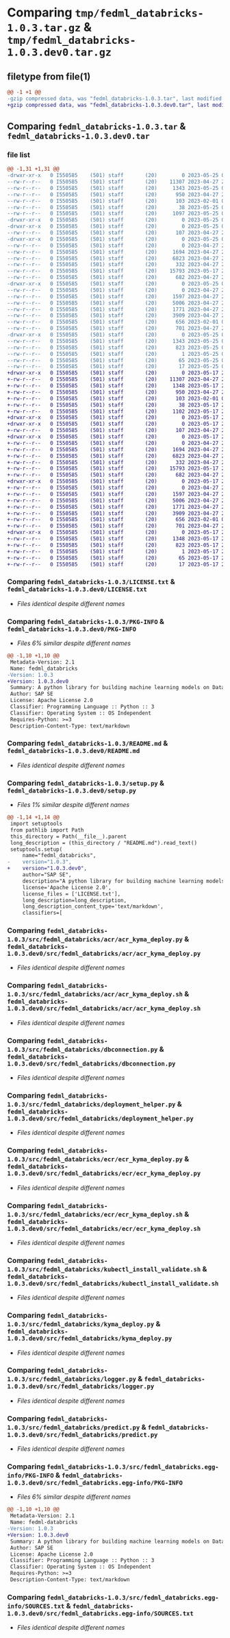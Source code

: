 # Comparing `tmp/fedml_databricks-1.0.3.tar.gz` & `tmp/fedml_databricks-1.0.3.dev0.tar.gz`

## filetype from file(1)

```diff
@@ -1 +1 @@
-gzip compressed data, was "fedml_databricks-1.0.3.tar", last modified: Thu May 25 02:21:03 2023, max compression
+gzip compressed data, was "fedml_databricks-1.0.3.dev0.tar", last modified: Wed May 17 23:12:18 2023, max compression
```

## Comparing `fedml_databricks-1.0.3.tar` & `fedml_databricks-1.0.3.dev0.tar`

### file list

```diff
@@ -1,31 +1,31 @@
-drwxr-xr-x   0 I550585    (501) staff       (20)        0 2023-05-25 02:21:03.880990 fedml_databricks-1.0.3/
--rw-r--r--   0 I550585    (501) staff       (20)    11307 2023-04-27 21:31:25.000000 fedml_databricks-1.0.3/LICENSE.txt
--rw-r--r--   0 I550585    (501) staff       (20)     1343 2023-05-25 02:21:03.880423 fedml_databricks-1.0.3/PKG-INFO
--rw-r--r--   0 I550585    (501) staff       (20)      950 2023-04-27 21:31:25.000000 fedml_databricks-1.0.3/README.md
--rw-r--r--   0 I550585    (501) staff       (20)      103 2023-02-01 00:25:03.000000 fedml_databricks-1.0.3/pyproject.toml
--rw-r--r--   0 I550585    (501) staff       (20)       38 2023-05-25 02:21:03.881141 fedml_databricks-1.0.3/setup.cfg
--rw-r--r--   0 I550585    (501) staff       (20)     1097 2023-05-25 02:19:36.000000 fedml_databricks-1.0.3/setup.py
-drwxr-xr-x   0 I550585    (501) staff       (20)        0 2023-05-25 02:21:03.775461 fedml_databricks-1.0.3/src/
-drwxr-xr-x   0 I550585    (501) staff       (20)        0 2023-05-25 02:21:03.828368 fedml_databricks-1.0.3/src/fedml_databricks/
--rw-r--r--   0 I550585    (501) staff       (20)      107 2023-04-27 21:31:25.000000 fedml_databricks-1.0.3/src/fedml_databricks/__init__.py
-drwxr-xr-x   0 I550585    (501) staff       (20)        0 2023-05-25 02:21:03.859816 fedml_databricks-1.0.3/src/fedml_databricks/acr/
--rw-r--r--   0 I550585    (501) staff       (20)        0 2023-04-27 21:31:25.000000 fedml_databricks-1.0.3/src/fedml_databricks/acr/__init__.py
--rw-r--r--   0 I550585    (501) staff       (20)     1694 2023-04-27 21:31:25.000000 fedml_databricks-1.0.3/src/fedml_databricks/acr/acr_kyma_deploy.py
--rw-r--r--   0 I550585    (501) staff       (20)     6823 2023-04-27 21:31:25.000000 fedml_databricks-1.0.3/src/fedml_databricks/acr/acr_kyma_deploy.sh
--rw-r--r--   0 I550585    (501) staff       (20)      332 2023-04-27 21:31:25.000000 fedml_databricks-1.0.3/src/fedml_databricks/databricks_cli_configure.sh
--rw-r--r--   0 I550585    (501) staff       (20)    15793 2023-05-17 23:11:58.000000 fedml_databricks-1.0.3/src/fedml_databricks/dbconnection.py
--rw-r--r--   0 I550585    (501) staff       (20)      682 2023-04-27 21:31:25.000000 fedml_databricks-1.0.3/src/fedml_databricks/deployment_helper.py
-drwxr-xr-x   0 I550585    (501) staff       (20)        0 2023-05-25 02:21:03.879421 fedml_databricks-1.0.3/src/fedml_databricks/ecr/
--rw-r--r--   0 I550585    (501) staff       (20)        0 2023-04-27 21:31:25.000000 fedml_databricks-1.0.3/src/fedml_databricks/ecr/__init__.py
--rw-r--r--   0 I550585    (501) staff       (20)     1597 2023-04-27 21:31:25.000000 fedml_databricks-1.0.3/src/fedml_databricks/ecr/ecr_kyma_deploy.py
--rw-r--r--   0 I550585    (501) staff       (20)     5006 2023-04-27 21:31:25.000000 fedml_databricks-1.0.3/src/fedml_databricks/ecr/ecr_kyma_deploy.sh
--rw-r--r--   0 I550585    (501) staff       (20)     1771 2023-04-27 21:31:25.000000 fedml_databricks-1.0.3/src/fedml_databricks/kubectl_install_validate.sh
--rw-r--r--   0 I550585    (501) staff       (20)     3909 2023-04-27 21:31:25.000000 fedml_databricks-1.0.3/src/fedml_databricks/kyma_deploy.py
--rw-r--r--   0 I550585    (501) staff       (20)      656 2023-02-01 00:25:03.000000 fedml_databricks-1.0.3/src/fedml_databricks/logger.py
--rw-r--r--   0 I550585    (501) staff       (20)      701 2023-04-27 21:31:25.000000 fedml_databricks-1.0.3/src/fedml_databricks/predict.py
-drwxr-xr-x   0 I550585    (501) staff       (20)        0 2023-05-25 02:21:03.836148 fedml_databricks-1.0.3/src/fedml_databricks.egg-info/
--rw-r--r--   0 I550585    (501) staff       (20)     1343 2023-05-25 02:21:03.000000 fedml_databricks-1.0.3/src/fedml_databricks.egg-info/PKG-INFO
--rw-r--r--   0 I550585    (501) staff       (20)      823 2023-05-25 02:21:03.000000 fedml_databricks-1.0.3/src/fedml_databricks.egg-info/SOURCES.txt
--rw-r--r--   0 I550585    (501) staff       (20)        1 2023-05-25 02:21:03.000000 fedml_databricks-1.0.3/src/fedml_databricks.egg-info/dependency_links.txt
--rw-r--r--   0 I550585    (501) staff       (20)       65 2023-05-25 02:21:03.000000 fedml_databricks-1.0.3/src/fedml_databricks.egg-info/requires.txt
--rw-r--r--   0 I550585    (501) staff       (20)       17 2023-05-25 02:21:03.000000 fedml_databricks-1.0.3/src/fedml_databricks.egg-info/top_level.txt
+drwxr-xr-x   0 I550585    (501) staff       (20)        0 2023-05-17 23:12:18.249156 fedml_databricks-1.0.3.dev0/
+-rw-r--r--   0 I550585    (501) staff       (20)    11307 2023-04-27 21:31:25.000000 fedml_databricks-1.0.3.dev0/LICENSE.txt
+-rw-r--r--   0 I550585    (501) staff       (20)     1348 2023-05-17 23:12:18.247909 fedml_databricks-1.0.3.dev0/PKG-INFO
+-rw-r--r--   0 I550585    (501) staff       (20)      950 2023-04-27 21:31:25.000000 fedml_databricks-1.0.3.dev0/README.md
+-rw-r--r--   0 I550585    (501) staff       (20)      103 2023-02-01 00:25:03.000000 fedml_databricks-1.0.3.dev0/pyproject.toml
+-rw-r--r--   0 I550585    (501) staff       (20)       38 2023-05-17 23:12:18.249377 fedml_databricks-1.0.3.dev0/setup.cfg
+-rw-r--r--   0 I550585    (501) staff       (20)     1102 2023-05-17 20:51:35.000000 fedml_databricks-1.0.3.dev0/setup.py
+drwxr-xr-x   0 I550585    (501) staff       (20)        0 2023-05-17 23:12:18.203152 fedml_databricks-1.0.3.dev0/src/
+drwxr-xr-x   0 I550585    (501) staff       (20)        0 2023-05-17 23:12:18.234724 fedml_databricks-1.0.3.dev0/src/fedml_databricks/
+-rw-r--r--   0 I550585    (501) staff       (20)      107 2023-04-27 21:31:25.000000 fedml_databricks-1.0.3.dev0/src/fedml_databricks/__init__.py
+drwxr-xr-x   0 I550585    (501) staff       (20)        0 2023-05-17 23:12:18.243544 fedml_databricks-1.0.3.dev0/src/fedml_databricks/acr/
+-rw-r--r--   0 I550585    (501) staff       (20)        0 2023-04-27 21:31:25.000000 fedml_databricks-1.0.3.dev0/src/fedml_databricks/acr/__init__.py
+-rw-r--r--   0 I550585    (501) staff       (20)     1694 2023-04-27 21:31:25.000000 fedml_databricks-1.0.3.dev0/src/fedml_databricks/acr/acr_kyma_deploy.py
+-rw-r--r--   0 I550585    (501) staff       (20)     6823 2023-04-27 21:31:25.000000 fedml_databricks-1.0.3.dev0/src/fedml_databricks/acr/acr_kyma_deploy.sh
+-rw-r--r--   0 I550585    (501) staff       (20)      332 2023-04-27 21:31:25.000000 fedml_databricks-1.0.3.dev0/src/fedml_databricks/databricks_cli_configure.sh
+-rw-r--r--   0 I550585    (501) staff       (20)    15793 2023-05-17 23:11:58.000000 fedml_databricks-1.0.3.dev0/src/fedml_databricks/dbconnection.py
+-rw-r--r--   0 I550585    (501) staff       (20)      682 2023-04-27 21:31:25.000000 fedml_databricks-1.0.3.dev0/src/fedml_databricks/deployment_helper.py
+drwxr-xr-x   0 I550585    (501) staff       (20)        0 2023-05-17 23:12:18.246838 fedml_databricks-1.0.3.dev0/src/fedml_databricks/ecr/
+-rw-r--r--   0 I550585    (501) staff       (20)        0 2023-04-27 21:31:25.000000 fedml_databricks-1.0.3.dev0/src/fedml_databricks/ecr/__init__.py
+-rw-r--r--   0 I550585    (501) staff       (20)     1597 2023-04-27 21:31:25.000000 fedml_databricks-1.0.3.dev0/src/fedml_databricks/ecr/ecr_kyma_deploy.py
+-rw-r--r--   0 I550585    (501) staff       (20)     5006 2023-04-27 21:31:25.000000 fedml_databricks-1.0.3.dev0/src/fedml_databricks/ecr/ecr_kyma_deploy.sh
+-rw-r--r--   0 I550585    (501) staff       (20)     1771 2023-04-27 21:31:25.000000 fedml_databricks-1.0.3.dev0/src/fedml_databricks/kubectl_install_validate.sh
+-rw-r--r--   0 I550585    (501) staff       (20)     3909 2023-04-27 21:31:25.000000 fedml_databricks-1.0.3.dev0/src/fedml_databricks/kyma_deploy.py
+-rw-r--r--   0 I550585    (501) staff       (20)      656 2023-02-01 00:25:03.000000 fedml_databricks-1.0.3.dev0/src/fedml_databricks/logger.py
+-rw-r--r--   0 I550585    (501) staff       (20)      701 2023-04-27 21:31:25.000000 fedml_databricks-1.0.3.dev0/src/fedml_databricks/predict.py
+drwxr-xr-x   0 I550585    (501) staff       (20)        0 2023-05-17 23:12:18.240671 fedml_databricks-1.0.3.dev0/src/fedml_databricks.egg-info/
+-rw-r--r--   0 I550585    (501) staff       (20)     1348 2023-05-17 23:12:18.000000 fedml_databricks-1.0.3.dev0/src/fedml_databricks.egg-info/PKG-INFO
+-rw-r--r--   0 I550585    (501) staff       (20)      823 2023-05-17 23:12:18.000000 fedml_databricks-1.0.3.dev0/src/fedml_databricks.egg-info/SOURCES.txt
+-rw-r--r--   0 I550585    (501) staff       (20)        1 2023-05-17 23:12:18.000000 fedml_databricks-1.0.3.dev0/src/fedml_databricks.egg-info/dependency_links.txt
+-rw-r--r--   0 I550585    (501) staff       (20)       65 2023-05-17 23:12:18.000000 fedml_databricks-1.0.3.dev0/src/fedml_databricks.egg-info/requires.txt
+-rw-r--r--   0 I550585    (501) staff       (20)       17 2023-05-17 23:12:18.000000 fedml_databricks-1.0.3.dev0/src/fedml_databricks.egg-info/top_level.txt
```

### Comparing `fedml_databricks-1.0.3/LICENSE.txt` & `fedml_databricks-1.0.3.dev0/LICENSE.txt`

 * *Files identical despite different names*

### Comparing `fedml_databricks-1.0.3/PKG-INFO` & `fedml_databricks-1.0.3.dev0/PKG-INFO`

 * *Files 6% similar despite different names*

```diff
@@ -1,10 +1,10 @@
 Metadata-Version: 2.1
 Name: fedml_databricks
-Version: 1.0.3
+Version: 1.0.3.dev0
 Summary: A python library for building machine learning models on Databricks using a federated data source
 Author: SAP SE
 License: Apache License 2.0
 Classifier: Programming Language :: Python :: 3
 Classifier: Operating System :: OS Independent
 Requires-Python: >=3
 Description-Content-Type: text/markdown
```

### Comparing `fedml_databricks-1.0.3/README.md` & `fedml_databricks-1.0.3.dev0/README.md`

 * *Files identical despite different names*

### Comparing `fedml_databricks-1.0.3/setup.py` & `fedml_databricks-1.0.3.dev0/setup.py`

 * *Files 1% similar despite different names*

```diff
@@ -1,14 +1,14 @@
 import setuptools
 from pathlib import Path
 this_directory = Path(__file__).parent
 long_description = (this_directory / "README.md").read_text()
 setuptools.setup(
     name="fedml_databricks",
-    version="1.0.3",
+    version="1.0.3.dev0",
     author="SAP SE",
     description="A python library for building machine learning models on Databricks using a federated data source",
     license='Apache License 2.0',
     license_files = ['LICENSE.txt'],
     long_description=long_description,
     long_description_content_type='text/markdown',
     classifiers=[
```

### Comparing `fedml_databricks-1.0.3/src/fedml_databricks/acr/acr_kyma_deploy.py` & `fedml_databricks-1.0.3.dev0/src/fedml_databricks/acr/acr_kyma_deploy.py`

 * *Files identical despite different names*

### Comparing `fedml_databricks-1.0.3/src/fedml_databricks/acr/acr_kyma_deploy.sh` & `fedml_databricks-1.0.3.dev0/src/fedml_databricks/acr/acr_kyma_deploy.sh`

 * *Files identical despite different names*

### Comparing `fedml_databricks-1.0.3/src/fedml_databricks/dbconnection.py` & `fedml_databricks-1.0.3.dev0/src/fedml_databricks/dbconnection.py`

 * *Files identical despite different names*

### Comparing `fedml_databricks-1.0.3/src/fedml_databricks/deployment_helper.py` & `fedml_databricks-1.0.3.dev0/src/fedml_databricks/deployment_helper.py`

 * *Files identical despite different names*

### Comparing `fedml_databricks-1.0.3/src/fedml_databricks/ecr/ecr_kyma_deploy.py` & `fedml_databricks-1.0.3.dev0/src/fedml_databricks/ecr/ecr_kyma_deploy.py`

 * *Files identical despite different names*

### Comparing `fedml_databricks-1.0.3/src/fedml_databricks/ecr/ecr_kyma_deploy.sh` & `fedml_databricks-1.0.3.dev0/src/fedml_databricks/ecr/ecr_kyma_deploy.sh`

 * *Files identical despite different names*

### Comparing `fedml_databricks-1.0.3/src/fedml_databricks/kubectl_install_validate.sh` & `fedml_databricks-1.0.3.dev0/src/fedml_databricks/kubectl_install_validate.sh`

 * *Files identical despite different names*

### Comparing `fedml_databricks-1.0.3/src/fedml_databricks/kyma_deploy.py` & `fedml_databricks-1.0.3.dev0/src/fedml_databricks/kyma_deploy.py`

 * *Files identical despite different names*

### Comparing `fedml_databricks-1.0.3/src/fedml_databricks/logger.py` & `fedml_databricks-1.0.3.dev0/src/fedml_databricks/logger.py`

 * *Files identical despite different names*

### Comparing `fedml_databricks-1.0.3/src/fedml_databricks/predict.py` & `fedml_databricks-1.0.3.dev0/src/fedml_databricks/predict.py`

 * *Files identical despite different names*

### Comparing `fedml_databricks-1.0.3/src/fedml_databricks.egg-info/PKG-INFO` & `fedml_databricks-1.0.3.dev0/src/fedml_databricks.egg-info/PKG-INFO`

 * *Files 6% similar despite different names*

```diff
@@ -1,10 +1,10 @@
 Metadata-Version: 2.1
 Name: fedml-databricks
-Version: 1.0.3
+Version: 1.0.3.dev0
 Summary: A python library for building machine learning models on Databricks using a federated data source
 Author: SAP SE
 License: Apache License 2.0
 Classifier: Programming Language :: Python :: 3
 Classifier: Operating System :: OS Independent
 Requires-Python: >=3
 Description-Content-Type: text/markdown
```

### Comparing `fedml_databricks-1.0.3/src/fedml_databricks.egg-info/SOURCES.txt` & `fedml_databricks-1.0.3.dev0/src/fedml_databricks.egg-info/SOURCES.txt`

 * *Files identical despite different names*

